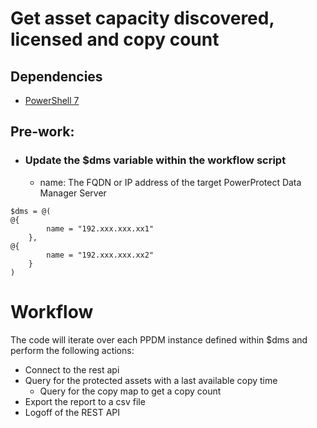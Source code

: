 # Get asset capacity discovered, licensed and copy count
## Dependencies
- [PowerShell 7](https://github.com/powershell/powershell/releases)

## Pre-work:
- ### Update the $dms variable within the workflow script
    - name: The FQDN or IP address of the target PowerProtect Data Manager Server
```
$dms = @(
@{
        name = "192.xxx.xxx.xx1"
    },
@{
        name = "192.xxx.xxx.xx2"
    }
)
```

# Workflow
The code will iterate over each PPDM instance defined within $dms and perform the following actions:
- Connect to the rest api
- Query for the protected assets with a last available copy time
    - Query for the copy map to get a copy count
- Export the report to a csv file
- Logoff of the REST API